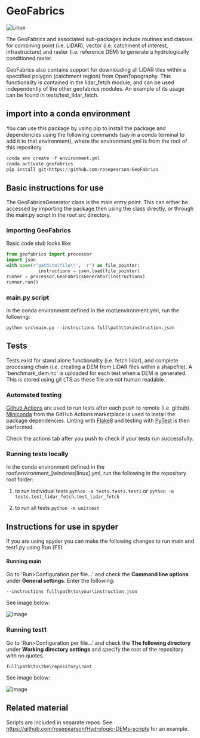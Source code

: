 # GeoFabrics

![Linux](https://github.com/rosepearson/GeoFabrics/actions/workflows/python-test-package.yml/badge.svg)

The GeoFabrics and associated sub-packages include routines and classes for combining point (i.e. LiDAR), vector (i.e. catchment of interest, infrastructure) and raster (i.e. reference DEM) to generate a hydrologically conditioned raster. 

GeoFabrics also contains support for downloading all LiDAR tiles within a spectified polygon (catchment region) from OpenTopography. This functionality is contained in the lidar_fetch module, and can be used independently of the other geofabrics modules. An example of its usage can be found in tests/test_lidar_fetch.

## import into a conda environment
You can use this package by using pip to install the package and dependencies using the following commands (say in a conda terminal to add it to that environment), where the environment.yml is from the root of this repository.

```python
conda env create -f environment.yml
conda activate geofabrics
pip install git+https://github.com/rosepearson/GeoFabrics
```

## Basic instructions for use
The GeoFabricsGenerator class is the main entry point. This can either be accessed by importing the package then using the class directly, or through the main.py script in the root src directory. 

### importing GeoFabrics
Basic code stub looks like:
```python
from geofabrics import processor
import json
with open(r'path\to\file\\', 'r') as file_pointer:
            instructions = json.load(file_pointer)
runner = processor.GeoFabricsGenerator(instructions)
runner.run()
```
### main.py script
In the conda environment defined in the root\environment.yml, run the following:

`python src\main.py --instructions full\path\to\instruction.json`

## Tests
Tests exist for stand alone functionality (i.e. fetch lidar), and complete processing chain (i.e. creating a DEM from LiDAR files within a shapefile). A 'benchmark_dem.nc' is uploaded for each test when a DEM is generated. This is stored using git LTS as these file are not human readable. 

### Automated testing
[Github Actions](https://docs.github.com/en/actions) are used to run tests after each push to remote (i.e. github). [Miniconda](https://github.com/marketplace/actions/setup-miniconda) from the GitHub Actions marketplace is used to install the package dependencies. Linting with [Flake8](https://github.com/py-actions/flake8) and testing with [PyTest](https://docs.pytest.org/en/6.2.x/contents.html) is then performed. 

Check the actions tab after you push to check if your tests run successfully.

### Running tests locally
In the conda environment defined in the root\environment_[windows|linux].yml, run the following in the repository root folder:

1. to run individual tests
`python -m tests.test1.test1` or `python -m tests.test_lidar_fetch.test_lidar_fetch`

2. to run all tests
`python -m unittest`

## Instructions for use in spyder
If you are using spyder you can make the following changes to run main and test1.py using Run (F5)

#### Running main

Go to 'Run>Configuration per file...' and check the **Command line options** under **General settings**. Enter the following:

`--instructions full\path\to\your\instruction.json`

See image below: 

![image](https://user-images.githubusercontent.com/22883860/123566757-97a43a00-d814-11eb-9e3e-1d2468145e3d.png)

### Running test1

Go to 'Run>Configuration per file...' and check the **The following directory** under **Working directory settings** and specify the root of the repository with no quotes.

`full\path\to\the\repository\root`

See image below: 

![image](https://user-images.githubusercontent.com/22883860/123900473-3ff50280-d9bd-11eb-8123-e8b6e28d46b2.png)


## Related material
Scripts are included in separate repos. See https://github.com/rosepearson/Hydrologic-DEMs-scripts for an example.
